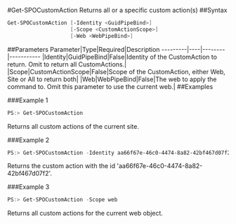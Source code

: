 #Get-SPOCustomAction
Returns all or a specific custom action(s)
##Syntax
```powershell
Get-SPOCustomAction [-Identity <GuidPipeBind>]
                    [-Scope <CustomActionScope>]
                    [-Web <WebPipeBind>]
```


##Parameters
Parameter|Type|Required|Description
---------|----|--------|-----------
|Identity|GuidPipeBind|False|Identity of the CustomAction to return. Omit to return all CustomActions.|
|Scope|CustomActionScope|False|Scope of the CustomAction, either Web, Site or All to return both|
|Web|WebPipeBind|False|The web to apply the command to. Omit this parameter to use the current web.|
##Examples

###Example 1
```powershell
PS:> Get-SPOCustomAction
```
Returns all custom actions of the current site.

###Example 2
```powershell
PS:> Get-SPOCustomAction -Identity aa66f67e-46c0-4474-8a82-42bf467d07f2
```
Returns the custom action with the id 'aa66f67e-46c0-4474-8a82-42bf467d07f2'.

###Example 3
```powershell
PS:> Get-SPOCustomAction -Scope web
```
Returns all custom actions for the current web object.
